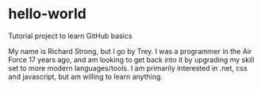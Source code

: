 # hello-world
Tutorial project to learn GitHub basics

My name is Richard Strong, but I go by Trey. I was a programmer in the Air Force 17 years ago, and am looking to get back into it by upgrading my skill set to more modern languages/tools. I am primarily interested in .net, css and javascript, but am willing to learn anything.
